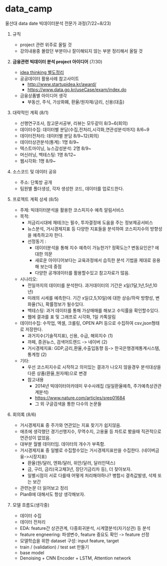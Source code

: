 # data_camp
울산대 data date 빅데이터분석 전문가 과정(7/22~8/23)


1. 규칙
    - project 관련 위주로 올릴 것
    - 강의내용중 몰랐던 부분이나 잘이해되지 않는 부분 정리해서 올릴 것

2. **금융관련 빅데이터 분석 project 아이디어** (7/30)
    - [idea thinking 별도정리](idea_thinking.md)
    - 공공데이터 활용사례 참고사이트
        - http://www.startupidea.kr/award/
        - https://www.data.go.kr/useCase/exam/index.do
    - 금융상품별 아이디어 생각
        - 부동산, 주식, 가상화폐, 환율/원자재/금리, 신용(대출)

3. 대략적인 계획 (8/1)
    - 선행연구조사, 참고문서공부, 리뷰는 모두같이 8/3~6(회의)
    - 데이터수집: 데이터별 분담(수집,전처리,시각화,연관성분석까지) 8/6~9
    - 데이터전처리: 데이터별 분담 8/9~12(회의)
    - 데이터상관분석(통계): 1명 8/9~
    - 텍스트마이닝, 뉴스감성분석: 2명 8/9~
    - 머신러닝, 백테스팅: 1명 8/12~           
    - 웹시각화: 1명 8/9~

4. 소스코드 및 데이터 공유
    - 주소: 단톡방 공개
    - 팀원별 폴더생성, 각자 생성한 코드, 데이터를 업로드한다.

5. 프로젝트 계획 상세 (8/5)
    - 주제: 빅데이터분석을 활용한 코스피지수 예측 알림서비스
    - 목적:
        * 저금리시대에 재테크는 필수, 투자결정에 도움을 주는 정보제공서비스
        * 뉴스분석, 거시경제지표 등 다양한 지표들을 분석하여 코스피지수의 방향성을 예측하고자 한다. 
        * 선정동기 : 
            - 데이터분석을 통해 지수 예측이 가능한가? 정확도는? 변동요인은? 에 대한 의문
            - 새로운 아이디어보다는 교육과정에서 습득한 분석 기법을 제대로 응용해 보는데 중점
            - 다양한 공개데이터를 활용할수있고 참고자료가 많음.
    - 시나리오:
        * 전일까지의 데이터를 분석한다. 과거데이터의 기간은 x일(1달,1년,5년,10년)
        * 미래의 시세를 예측한다. 기간 x일(2,5,10일)에 대한 상승/하락 방향성, 변화율(%), 확률정보가 될수있다. 
        * 백테스팅: 과거 데이터를 통해 가상매매를 해보고 수익률을 확인할수있다.
        * 웹에 결과를 표 및 그래프로 시각화, 1일 카톡알림
    - 데이터수집: 수작업, 엑셀, 크롤링, OPEN API 등으로 수집하여 csv,json형태로 저장한다. 
        * 과거지수(기술적지표), 신용, 수급, 해외지수 (1)
        * 까페, 증권뉴스, 검색어트렌드 -> 네이버 (2)
        * 거시경제지표: GDP,금리,환율,수출입동향 등-> 한국은행경제통계시스템, 통계청 (2)
    - 기타:
        * 우선 코스피지수로 시작하고 의미있는 결과가 나오지 않을경우 분석대상을 다른 상품(환율,원자재)으로 변경
        * 참고내용
            - 2014년 빅데이터아카데미 우수사례집 (일일환율예측, 주가예측상관관계분석)
            - https://www.nature.com/articles/srep01684
            - 그 외 구글검색을 통한 다수의 논문들

6. 회의록 (8/6)
    - 거시경제지표 중 주가와 연관있는 지표 찾기가 쉽지않음. 
    - 애초에 생각했던 경기선행지수, 무역수지, 고용율 등 차트로 봤을때 직관적으로 연관성이 없었음. 
    - 대부분 월별 데이터임. 데이터의 개수가 부족함.
    - 거시경제지표 중 일별로 수집할수있는 거시경제지표만을 수집한다. (네이버금융->시장지표) 
        - 환율(원/달러, 엔화/달러, 위안/달러, 달러인덱스)
        - 금, 구리, 금리(국고채3년, 장단기금리차 등), 더 찾아보자.
        - 일별시점이 서로 다를때 어떻게 처리해야하나? 병합시 결측값발생, 삭제 또는 보간
    - 관련논문 더 읽어보고 정리
    - PlanB에 대해서도 항상 생각해보자.    

7. 모델 흐름도(생각중)
    - 데이터 수집
    - 데이터 전처리
    - EDA: feature간 상관관계, 다중회귀분석, 시계열분석(자기상관) 등 분석
    - feature engneering: 파생변수, feature 중요도 확인 -> feature 선정
    - 모델학습을 위한 dataset 구성: input feature, target
    - train / (validation) / test set 만들기
    - base model
    - Denoising + CNN Encoder + LSTM, Attention network
     
    


